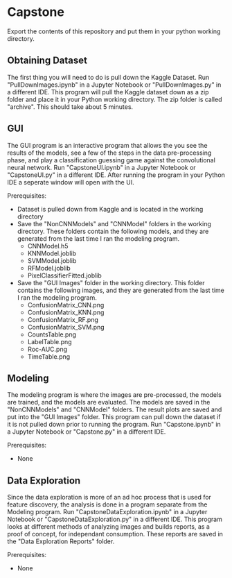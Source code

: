 # Capstone
Export the contents of this repository and put them in your python working directory.


## Obtaining Dataset
The first thing you will need to do is pull down the Kaggle Dataset. Run "PullDownImages.ipynb" in a Jupyter Notebook or "PullDownImages.py" in a different IDE.
This program will pull the Kaggle dataset down as a zip folder and place it in your Python working directory. The zip folder is called "archive".
This should take about 5 minutes.

## GUI
The GUI program is an interactive program that allows the you see the results of the models, see a few of the steps in the data pre-processing phase, and play a classification guessing game against the convolutional neural network. Run "CapstoneUI.ipynb" in a Jupyter Notebook or "CapstoneUI.py" in a different IDE. After running the program in your Python IDE a seperate window will open with the UI.

Prerequisites:
  * Dataset is pulled down from Kaggle and is located in the working directory
  * Save the "NonCNNModels" and "CNNModel" folders in the working directory. These folders contain the following models, and they are generated from the last time I ran the modeling program. 
     - CNNModel.h5
     - KNNModel.joblib
     - SVMModel.joblib
     - RFModel.joblib
     - PixelClassifierFitted.joblib
  * Save the "GUI Images" folder in the working directory. This folder contains the following images, and they are generated from the last time I ran the modeling program.
     - ConfusionMatrix_CNN.png
     - ConfusionMatrix_KNN.png
     - ConfusionMatrix_RF.png
     - ConfusionMatrix_SVM.png
     - CountsTable.png
     - LabelTable.png
     - Roc-AUC.png
     - TimeTable.png

## Modeling
The modeling program is where the images are pre-processed, the models are trained, and the models are evaluated. The models are saved in the "NonCNNModels" and "CNNModel" folders. The result plots are saved and put into the "GUI Images" folder. This program can pull down the dataset if it is not pulled down prior to running the program. Run "Capstone.ipynb" in a Jupyter Notebook or "Capstone.py" in a different IDE.

Prerequisites:
  * None
 
## Data Exploration
Since the data exploration is more of an ad hoc process that is used for feature discovery, the analysis is done in a program separate from the Modeling program. Run "CapstoneDataExploration.ipynb" in a Jupyter Notebook or "CapstoneDataExploration.py" in a different IDE. This program looks at different methods of analyzing images and builds reports, as a proof of concept, for independant consumption. These reports are saved in the "Data Exploration Reports" folder. 

Prerequisites:
  * None





